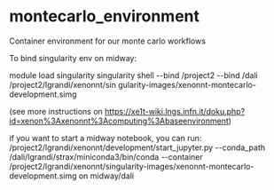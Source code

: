 # montecarlo_environment

Container environment for our monte carlo workflows

To bind singularity env on midway: 

module load singularity
singularity shell --bind /project2 --bind /dali /project2/lgrandi/xenonnt/sin
gularity-images/xenonnt-montecarlo-development.simg

(see more instructions on https://xe1t-wiki.lngs.infn.it/doku.php?id=xenon%3Axenonnt%3Acomputing%3Abaseenvironment)

if you want to start a midway notebook, you can run: 
/project2/lgrandi/xenonnt/development/start_jupyter.py --conda_path /dali/lgrandi/strax/miniconda3/bin/conda --container /project2/lgrandi/xenonnt/singularity-images/xenonnt-montecarlo-development.simg
on midway/dali
